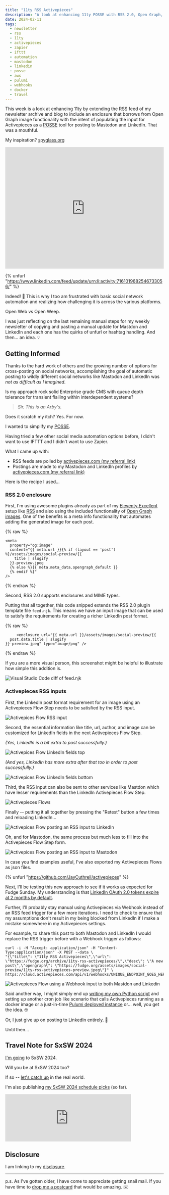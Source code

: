 ```yaml
---
title: "11ty RSS Activepieces"
description: "A look at enhancing 11ty POSSE with RSS 2.0, Open Graph, and Activepieces"
date: 2024-02-11
tags: 
  - newsletter
  - rss
  - 11ty
  - activepieces
  - zapier
  - ifttt
  - automation
  - mastodon
  - linkedin
  - posse
  - aws
  - pulumi
  - webhooks
  - docker
  - travel
---
```


This week is a look at enhancing 11ty by extending the RSS feed of my newsletter archive and blog to include an enclosure that borrows from Open Graph image functionality with the intent of populating the input for Activepieces as a [POSSE](/topics/posse) tool for posting to Mastodon and LinkedIn. That was a mouthful.

My inspiration? [spyglass.org](https://spyglass.org)

<iframe src="https://www.linkedin.com/embed/feed/update/urn:li:share:7161019681313595395" height="385" width="504" frameborder="0" allowfullscreen="" title="Embedded post"></iframe>

{% unfurl "https://www.linkedin.com/feed/update/urn:li:activity:7161019682546733056/" %}

Indeed! 💯 This is why I too am frustrated with basic social network automation and realizing how challenging it is across the various platforms.

Open Web vs Open Weep.

I was just reflecting on the last remaining manual steps for my weekly newsletter of copying and pasting a manual update for Mastdon and LinkedIn and each one has the quirks of unfurl or hashtag handling. And then... an idea. 💡

## Getting Informed

Thanks to the hard work of others and the growing number of options for cross-posting on social networks, accomplishing the goal of automatic posting to wildly different social networks like Mastodon and LinkedIn was *not as difficult as I imagined*.

Is my approach rock solid Enterprise grade CMS with queue depth tolerance for transient flailing within interdependent systems?

> *Sir. This is an Arby's.*

Does it scratch my itch? Yes. For now.

I wanted to simplify my [POSSE](https://fudge.org/archive/me-and-my-posse/).

Having tried a few other social media automation options before, I didn't want to use IFTTT and I didn't want to use Zapier.

What I came up with:

- RSS feeds are polled by [activepieces.com (my referral link)](https://cloud.activepieces.com/sign-up?referral=DT47qKAfA4PZOIyqWs8Eu) 
- Postings are made to my Mastodon and LinkedIn profiles by [activepieces.com (my referral link)](https://cloud.activepieces.com/sign-up?referral=DT47qKAfA4PZOIyqWs8Eu)

Here is the recipe I used...

### RSS 2.0 enclosure

First, I'm using awesome plugins already as part of my [Eleventy Excellent](https://github.com/madrilene/eleventy-excellent) setup like [RSS](https://www.11ty.dev/docs/plugins/rss/) and also using the included functionality of [Open Graph images](https://eleventy-excellent.netlify.app/get-started/#open-graph-images). One of the benefits is a meta info functionality that automates adding the generated image for each post.

{% raw %}
```markup
<meta
  property="og:image"
  content="{{ meta.url }}{% if (layout == 'post') %}/assets/images/social-preview/{{
    title | slugify
  }}-preview.jpeg
  {% else %}{{ meta.meta_data.opengraph_default }}
  {% endif %}"
/>
```
{% endraw %}

Second, RSS 2.0 supports enclosures and MIME types.

Putting that all together, this code snipped extends the RSS 2.0 plugin template file ```feed.njk```. This means we have an input image that can be used to satisfy the requirements for creating a richer LinkedIn post format.

{% raw %}
```markup
     <enclosure url="{{ meta.url }}/assets/images/social-preview/{{
  post.data.title | slugify
}}-preview.jpeg" type="image/png" />
```
{% endraw %}

If you are a more visual person, this screenshot might be helpful to illustrate how simple this addition is.

![Visual Studio Code diff of feed.njk](/assets/images/screenshots/2024-02-10-02-03-26.png)

### Activepieces RSS inputs

First, the LinkedIn post format requirement for an image using an Activepieces Flow Step needs to be satisfied by the RSS input.

![Activepices Flow RSS input](/assets/images/screenshots/2024-02-10-01-27-45.png)

Second, the essential information like title, url, author, and image can be customized for LinkedIn fields in the next Activepieces Flow Step.

*(Yes, LinkedIn is a bit extra to post successfully.)*

![Activepices Flow LinkedIn fields top](/assets/images/screenshots/2024-02-10-01-29-29.png)

*(And yes, LinkedIn has more extra after that too in order to post successfully.)*

![Activepices Flow LinkedIn fields bottom](/assets/images/screenshots/2024-02-10-01-30-58.png)

Third, the RSS input can also be sent to other services like Mastdon which have lesser requirements than the LinkedIn Activepieces Flow Step.

![Activepieces Flows](/assets/images/screenshots/2024-02-10-01-24-06.png)

Finally -- putting it all together by pressing the "Retest" button a few times and reloading LinkedIn...

![Activepices Flow posting an RSS input to LinkedIn](/assets/images/screenshots/2024-02-10-01-38-15.png)

Oh, and for Mastodon, the same process but much less to fill into the Activepieces Flow Step form.

![Activepices Flow posting an RSS input to Mastodon](/assets/images/screenshots/2024-02-10-14-26-12.png)

In case you find examples useful, I've also exported my Activepieces Flows as json files.

{% unfurl "https://github.com/JayCuthrell/activepieces" %}

Next, I'll be testing this new approach to see if it works as expected for Fudge Sunday. My understanding is that [LinkedIn OAuth 2.0 tokens expire at 2 months by default](https://learn.microsoft.com/en-us/linkedin/shared/authentication/authentication).

Further, I'll probably stay manual using Activepieces via Webhook instead of an RSS feed trigger for a few more iterations. I need to check to ensure that my assumptions don't result in my being blocked from LinkedIn if I make a mistake somewhere in my Activepieces settings. 

For example, to share this post to both Mastodon and LinkedIn I would replace the RSS trigger before with a Webhook trigger as follows:

```shell
curl -i -H "Accept: application/json" -H "Content-Type:application/json" -X POST --data \
"{\"title\": \"11ty RSS Activepieces\",\"url\": \"https://fudge.org/archive/11ty-rss-activepieces/\",\"desc\": \"A new post\",\"opengraph\": \"https://fudge.org/assets/images/social-preview/11ty-rss-activepieces-preview.jpeg\"}" \
https://cloud.activepieces.com/api/v1/webhooks/UNIQUE_ENDPOINT_GOES_HERE
```
![Activepieces Flow using a Webhook input to both Mastdon and Linkedin](/assets/images/screenshots/2024-02-11-08-28-22.png)

Said another way, I might simply end up [writing my own Python script](https://github.com/linkedin-developers/linkedin-api-python-client) and setting up another cron job like scenario that calls Activepieces running as a docker image or a just-in-time [Pulumi deployed instance](https://github.com/activepieces/activepieces/tree/main/deploy/pulumi) or... well, you get the idea. 🤓

Or, I just give up on posting to LinkedIn entirely. 🤣

Until then... 

## Travel Note for SxSW 2024

[I'm going](/archive/south-by-southwest-bound-and-down/) to SxSW 2024.

Will you be at SxSW 2024 too?

If so -- [let's catch up](https://jaycuthrell.com/contact) in the real world.

I'm also publishing [my SxSW 2024 schedule picks](https://schedule.sxsw.com/favorite/user/985f8ae425a0ca54469639ae92234564491ace14) (so far).

<iframe src="https://cuthrell.com/@jay/111774189599544610/embed" class="mastodon-embed" style="max-width: 100%; border: 0" width="400" allowfullscreen="allowfullscreen"></iframe><script src="https://cuthrell.com/embed.js" async="async"></script>

## Disclosure

I am linking to my [disclosure](https://jaycuthrell.com/disclosure/).

***

p.s. As I've gotten older, I have come to appreciate getting snail mail. If you have time to [drop me a postcard](https://jaycuthrell.com/contact) that would be amazing. ✉️
